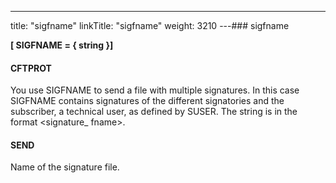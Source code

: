 ---
title: "sigfname"
linkTitle: "sigfname"
weight: 3210
---### sigfname

****[ SIGFNAME = { string }]****

#### CFTPROT

You use SIGFNAME to send a file with multiple signatures. In this case SIGFNAME contains signatures of the different signatories and the subscriber, a technical user, as defined by SUSER. The string is in the format &lt;signature_ fname>.

#### SEND

Name of the signature file.
